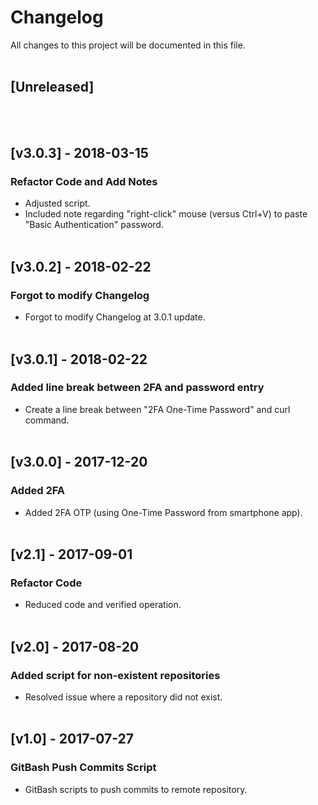 # Changelog
All  changes to this project will be documented in this file.
<br/><br/>

## [Unreleased]
<br/><br/>


## [v3.0.3] - 2018-03-15
### Refactor Code and Add Notes
- Adjusted script.
- Included note regarding "right-click" mouse (versus Ctrl+V) to paste "Basic Authentication" password.
<br/><br/>


## [v3.0.2] - 2018-02-22
### Forgot to modify Changelog
- Forgot to modify Changelog at 3.0.1 update.
<br/><br/>


## [v3.0.1] - 2018-02-22
### Added line break between 2FA and password entry
- Create a line break between "2FA One-Time Password" and curl command.
<br/><br/>


## [v3.0.0] - 2017-12-20
### Added 2FA
- Added 2FA OTP (using One-Time Password from smartphone app).
<br/><br/>


## [v2.1] - 2017-09-01
### Refactor Code
- Reduced code and verified operation.
<br/><br/>


## [v2.0] - 2017-08-20
### Added script for non-existent repositories
- Resolved issue where a repository did not exist.
<br/><br/>


## [v1.0] - 2017-07-27
### GitBash Push Commits Script
- GitBash scripts to push commits to remote repository.
<br/><br/>
